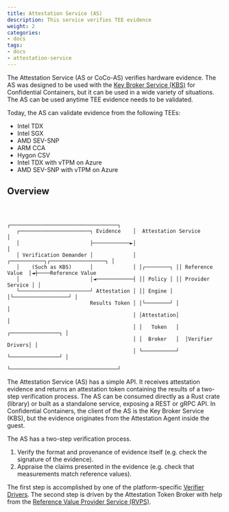```yaml
---
title: Attestation Service (AS)
description: This service verifies TEE evidence
weight: 2
categories:
- docs
tags:
- docs
- attestation-service
---
```


The Attestation Service (AS or CoCo-AS) verifies hardware evidence. The AS was designed to be used with the [Key Broker Service (KBS)](../key-broker-service/) for Confidential Containers, but it can be used in a wide variety of situations. The AS can be used anytime TEE evidence needs to be validated.

Today, the AS can validate evidence from the following TEEs:

- Intel TDX
- Intel SGX
- AMD SEV-SNP
- ARM CCA
- Hygon CSV
- Intel TDX with vTPM on Azure
- AMD SEV-SNP with vTPM on Azure

## Overview

```
                                                                                                   
                                                                                                   
                                         ┌───────────────────────────────────┐                     
   ┌───────────────────────┐ Evidence    │  Attestation Service              │                     
   │                       ├────────────►│                                   │                     
   │ Verification Demander │             │ ┌───────────┐┌──────────────────┐ │                     
   │    (Such as KBS)      │             │ │┌────────┐ ││ Reference Value  │◄┼────Reference Value  
   │                       │◄────────────┤ ││ Policy │ ││ Provider Service │ │                     
   └───────────────────────┘ Attestation │ ││ Engine │ │└──────────────────┘ │                     
                           Results Token │ │└────────┘ │                     │                     
                                         │ │Attestation│                     │                     
                                         │ │   Token   │  ┌────────────────┐ │                     
                                         │ │  Broker   │  │Verifier Drivers│ │                     
                                         │ └───────────┘  └────────────────┘ │                     
                                         └───────────────────────────────────┘                     
```

The Attestation Service (AS) has a simple API. It receives attestation evidence and returns an attestation token containing the results of a two-step verification process. The AS can be consumed directly as a Rust crate (library) or built as a standalone service, exposing a REST or gRPC API. In Confidential Containers, the client of the AS is the Key Broker Service (KBS), but the evidence originates from the Attestation Agent inside the guest.

The AS has a two-step verification process.

1. Verify the format and provenance of evidence itself (e.g. check the signature of the evidence).
2. Appraise the claims presented in the evidence (e.g. check that measurements match reference values).

The first step is accomplished by one of the platform-specific [Verifier Drivers](#verifier-drivers).
The second step is driven by the Attestation Token Broker with help from the [Reference Value Provider Service (RVPS)](#reference-value-provider-service).
